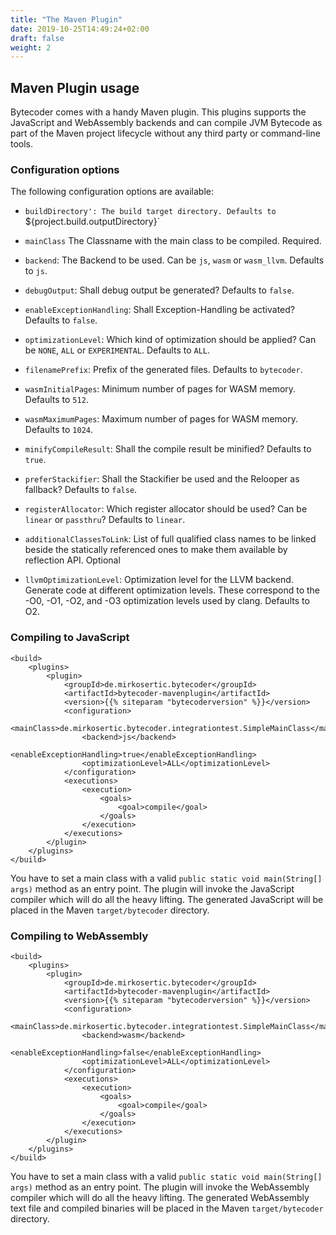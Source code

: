 ```yaml
---
title: "The Maven Plugin"
date: 2019-10-25T14:49:24+02:00
draft: false
weight: 2
---
```


## Maven Plugin usage

Bytecoder comes with a handy Maven plugin. This plugins supports the JavaScript and WebAssembly backends 
and can compile JVM Bytecode as part of the Maven project lifecycle without any third party or command-line
tools.

### Configuration options

The following configuration options are available:

* `buildDirectory': The build target directory. Defaults to `${project.build.outputDirectory}`

* `mainClass` The Classname with the main class to be compiled. Required.

* `backend`: The Backend to be used. Can be `js`, `wasm`  or `wasm_llvm`. Defaults to `js`.

* `debugOutput`: Shall debug output be generated? Defaults to `false`.

* `enableExceptionHandling`: Shall Exception-Handling be activated? Defaults to `false`.

* `optimizationLevel`: Which kind of optimization should be applied? Can be `NONE`, `ALL` or `EXPERIMENTAL`. Defaults to `ALL`.

* `filenamePrefix`: Prefix of the generated files. Defaults to `bytecoder`.

* `wasmInitialPages`: Minimum number of pages for WASM memory. Defaults to `512`.

* `wasmMaximumPages`: Maximum number of pages for WASM memory. Defaults to `1024`.

* `minifyCompileResult`: Shall the compile result be minified? Defaults to `true`.

* `preferStackifier`: Shall the Stackifier be used and the Relooper as fallback? Defaults to `false`.

* `registerAllocator`: Which register allocator should be used? Can be `linear` or `passthru`? Defaults to `linear`.

* `additionalClassesToLink`: List of full qualified class names to be linked beside the statically referenced ones to make them available by reflection API. Optional

* `llvmOptimizationLevel`: Optimization level for the LLVM backend. Generate code at different optimization levels. These correspond to the -O0, -O1, -O2, and -O3 optimization levels used by clang. Defaults to O2.


### Compiling to JavaScript

```
<build>
    <plugins>
        <plugin>
            <groupId>de.mirkosertic.bytecoder</groupId>
            <artifactId>bytecoder-mavenplugin</artifactId>
            <version>{{% siteparam "bytecoderversion" %}}</version>
            <configuration>
                <mainClass>de.mirkosertic.bytecoder.integrationtest.SimpleMainClass</mainClass>
                <backend>js</backend>
                <enableExceptionHandling>true</enableExceptionHandling>
                <optimizationLevel>ALL</optimizationLevel>
            </configuration>
            <executions>
                <execution>
                    <goals>
                        <goal>compile</goal>
                    </goals>
                </execution>
            </executions>
        </plugin>
    </plugins>
</build>
```

You have to set a main class with a valid `public static void main(String[] args)` method as an entry point. 
The plugin will invoke the JavaScript compiler which will do all the heavy lifting. The generated
JavaScript will be placed in the Maven `target/bytecoder` directory.


### Compiling to WebAssembly

```
<build>
    <plugins>
        <plugin>
            <groupId>de.mirkosertic.bytecoder</groupId>
            <artifactId>bytecoder-mavenplugin</artifactId>
            <version>{{% siteparam "bytecoderversion" %}}</version>
            <configuration>
                <mainClass>de.mirkosertic.bytecoder.integrationtest.SimpleMainClass</mainClass>
                <backend>wasm</backend>
                <enableExceptionHandling>false</enableExceptionHandling>
                <optimizationLevel>ALL</optimizationLevel>
            </configuration>
            <executions>
                <execution>
                    <goals>
                        <goal>compile</goal>
                    </goals>
                </execution>
            </executions>
        </plugin>
    </plugins>
</build>
```

You have to set a main class with a valid `public static void main(String[] args)` method as an entry point. 
The plugin will invoke the WebAssembly compiler which will do all the heavy lifting. The generated
WebAssembly text file and compiled binaries will be placed in the Maven `target/bytecoder` directory. 


